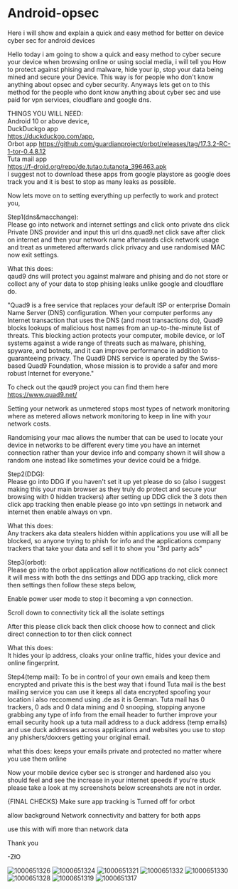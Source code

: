 # Android-opsec
Here i will show and explain a quick and easy method for better on device cyber sec for android devices

Hello today i am going to show a quick and easy method to cyber secure your device when browsing online or using social media, i will tell you How to protect against phising and malware, hide your ip, stop your data being mined and secure your Device. This way is for people who don't know anything about opsec and cyber security. Anyways lets get on to this method for the people who dont know anything about cyber sec and use paid for vpn services, cloudflare and google dns. 

THINGS YOU WILL NEED:   
Android 10 or above device,   
DuckDuckgo app    
https://duckduckgo.com/app,   
Orbot app    https://github.com/guardianproject/orbot/releases/tag/17.3.2-RC-1-tor-0.4.8.12    
Tuta mail app     
https://f-droid.org/repo/de.tutao.tutanota_396463.apk    
I suggest not to download these apps from google playstore as google does track you and it is best to stop as many leaks as possible.

Now lets move on to setting everything up perfectly to work and protect you,

Step1(dns&macchange):     
Please go into network and internet settings and click onto private dns click Private DNS provider and input this url dns.quad9.net click save after click on internet and then your network name afterwards click network usage and treat as unmetered afterwards click privacy and use randomised MAC now exit settings.

What this does:    
qaud9 dns will protect you against malware and phising and do not store or collect any of your data to stop phising leaks unlike google and cloudflare do. 

"Quad9 is a free service that replaces your default ISP or enterprise Domain Name Server (DNS) configuration. When your computer performs any Internet transaction that uses the DNS (and most transactions do), Quad9 blocks lookups of malicious host names from an up-to-the-minute list of threats. This blocking action protects your computer, mobile device, or IoT systems against a wide range of threats such as malware, phishing, spyware, and botnets, and it can improve performance in addition to guaranteeing privacy. The Quad9 DNS service is operated by the Swiss-based Quad9 Foundation, whose mission is to provide a safer and more robust Internet for everyone."

To check out the qaud9 project you can find them here
   https://www.quad9.net/

Setting your  network as unmetered stops most types of network monitoring where as metered allows network monitoring to keep in line with your network costs.

Randomising your mac allows the number that can be used to locate your device in networks to be different every time you have an internet connection rather than your device info and company shown it will show a random one instead like sometimes your device could be a fridge.

Step2(DDG):     
Please go into DDG if you haven't set it up yet please do so (also i suggest making this your main browser as they truly do protect and secure your browsing with 0 hidden trackers) after setting up DDG click the 3 dots then click app tracking then enable please go into vpn settings in network and internet then enable always on vpn.

What this does:     
Any trackers aka data stealers hidden within applications you use will all be blocked, so anyone trying to phish for info and the applications company trackers that take your data and sell it to show you "3rd party ads"

Step3(orbot):      
Please go into the orbot application allow notifications do not click connect it will mess with both the dns settings and DDG app tracking, click more then settings then follow these steps below,

Enable power user mode to stop it becoming a vpn connection.

Scroll down to connectivity tick all the isolate settings

After this please click back then click choose how to connect and click direct connection to tor then click connect 

What this does:      
It hides your ip address, cloaks your online traffic, hides your device and online fingerprint. 

Step4(temp mail):
To be in control of your own emails and keep them encrypted and private this is the best way that i found
Tuta mail is the best mailing service you can use it keeps all data encrypted spoofing your location i also reccomend using .de as it is German. Tuta mail has 0 trackers, 0 ads and 0 data mining and 0 snooping, stopping anyone grabbing any type of info from the email header to further improve your email security hook up a tuta mail address to a duck address (temp emails) and use duck addresses across applications and websites you use to stop any phishers/doxxers getting your original email.

what this does:
keeps your emails private and protected no matter where you use them online

Now your mobile device cyber sec is stronger and hardened also you should feel and see the increase in your internet speeds if you're stuck please take a look at my screenshots below screenshots are not in order.

{FINAL CHECKS}
Make sure app tracking is Turned off for orbot

allow background Network connectivity and battery for both apps 

use this with wifi more than network data

Thank you 

-ZłO

![1000651326](https://github.com/user-attachments/assets/4c8705e0-47e1-4510-979a-ca8cf1acc913)
![1000651324](https://github.com/user-attachments/assets/91a01626-7d04-41ed-ac65-e7db33889d26)
![1000651321](https://github.com/user-attachments/assets/439d935d-0025-4cb9-84b1-dc698cdcb6e1)
![1000651332](https://github.com/user-attachments/assets/cba123da-3da3-4ef7-ba71-f4ecca51b49d)
![1000651330](https://github.com/user-attachments/assets/0937d694-cd8e-4769-b59c-bce8121e45a3)
![1000651328](https://github.com/user-attachments/assets/fbbf23a6-89ea-4d50-8786-21245320f139)
![1000651319](https://github.com/user-attachments/assets/913bff15-5b98-4ef2-94fc-4bcff3401a62)
![1000651317](https://github.com/user-attachments/assets/105358f8-fb80-4dfa-8f7c-3bb04a0563a7)
